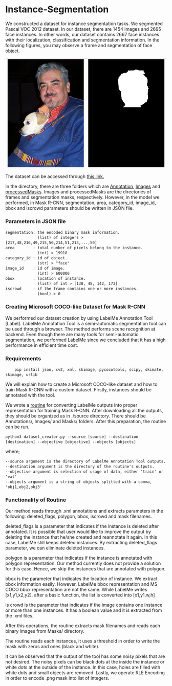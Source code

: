 # Instance-Segmentation
<!-- # MSPR ITU Dataset - Face Segmentation --->
We constructed a dataset for instance segmentation tasks. We segmented Pascal VOC 2012 dataset. In our dataset, there are 1454 images and 2695 face instances. In other words, our dataset contains 2667 face instances with their localization, classification and segmentation information. In the following figures, you may observe a frame and segmentation of face object.


| ![Image](processed-Data/Images/MSPRtrain2014_000000600000.jpg)  |  ![Segmentation](processed-Data/processed_masks/000001_mask_0.png) |
| --- | --- |

The dataset can be accessed through [this link.]() 

In the directory, there are three folders which are [Annotation](processed-Data/Annotations/), [Images](processed-Data/Images/) and [processedMasks](processed-Data/processed_masks/). Images and processedMasks are the directories of frames and segmentation masks, respectively. However, in the model we performed, in Mask R-CNN, segmentation, area, category_id, image_id, bbox and iscrowd parameters should be written in JSON file.


### Parameters in JSON file

    segmentation: the encoded binary mask information. 
                  (list) of integers > [217,48,216,49,215,50,214,51,213,...,50]        
    area        : total number of pixels belong to the instance. 
                  (int) > 19918
    category_id : id of object. 
                  (str) > "face"
    image_id    : id of image. 
                  (int) > 600000
    bbox        : location of instance. 
                  (list) of int > [138, 48, 142, 173]
    iscrowd     : if the frame contains one or more instances. 
                  (bool) > 0
                  
### Creating Microsoft COCO-like Dataset for Mask R-CNN

We performed our dataset creation by using LabelMe Annotation Tool [Label]. LabelMe Annotation Tool is a semi-automatic segmentation tool can be used through a browser. The method performs scene recognition at backend. Even though there are many tools for semi-automatic segmentation, we performed LabelMe since we concluded that it has a high performance in efficient time cost.

### Requirements

        pip install json, cv2, xml, skimage, pycocotools, scipy, skimate, skimage, urlib

We will explain how to create a Microsoft COCO-like dataset and how to train Mask R-CNN with a custom dataset. Firstly, instances should be annotated with the tool. 

We wrote a [routine](Routine/dataset_creator.py) for converting LabelMe outputs into proper representation for training Mask R-CNN. After downloading all the outputs, they should be organized as in ./source directory. There should be Annotations/, Images/ and Masks/ folders. After this preparation, the routine can be run.

    python3 dataset_creator.py --source [source] --destination [destination] --objective [objective] --objects [objects]

where;

    --source argument is the directory of LabelMe Annotation Tool outputs.
    --destination argument is the directory of the routine's outputs.
    --objective argument is selection of usage of data, either 'train' or 'val'
    --objects argument is a string of objects splitted with a comma, 'obj1,obj2,obj3'

### Functionality of Routine

Our method reads through .xml annotations and extracts parameters in the following: deleted_flags, polygon, bbox, iscrowd and mask filenames. 

deleted_flags is a parameter that indicates if the instance is deleted after annotated. It is possible that user would like to improve the output by deleting the instance that he/she created and reannotate it again. In this case, LabelMe still keeps deleted instances. By extracting deleted_flags parameter, we can eliminate deleted instances. 

polygon is a parameter that indicates if the instance is annotated with polygon representation. Our method currently does not provide a solution for this case. Hence, we skip the instances that are annotated with polygon. 

bbox is the parameter that indicates the location of instance. We extract bbox information easily. However, LabelMe bbox representation and MS COCO bbox representation are not the same. While LabelMe writes [x1,y1,x2,y2], after a basic function, the list is converted into [x1,y1,w,h]

is crowd is the parameter that indicates if the image contains one instance or more than one instances. It has a boolean value and it is extracted from the .xml files.

After this operations, the routine extracts mask filenames and reads each binary images from Masks/ directory.

The routine reads each instances, it uses a threshold in order to write the mask with zeros and ones (black and white). 

It can be observed that the output of the tool has some noisy pixels that are not desired. The noisy pixels can be black dots at the inside the instance or white dots at the outside of the instance. In this case, holes are filled with white dots and small objects are removed. Lastly, we operate RLE Encoding in order to encode .png mask into list of integers.
